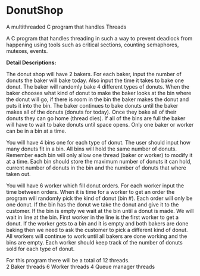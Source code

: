 # DonutShop
A multithreaded C program that handles Threads

A C program that handles threading in such a way to prevent deadlock from happening using tools such as critical sections, counting semaphores, mutexes, events.

**Detail Descriptions:**

The donut shop will have 2 bakers.  For each baker, input the number of donuts the baker will bake today.  Also input the time it takes to bake one donut.  The baker will randomly bake 4 different types of donuts.  When the baker chooses what kind of donut to make the baker looks at the bin where the donut will go, if there is room in the bin the baker makes the donut and puts it into the bin.  The baker continues to bake donuts until the baker makes all of the donuts (donuts for today).  Once they bake all of their donuts they can go home (thread dies).  If all of the bins are full the baker will have to wait to bake donuts until space opens.  Only one baker or worker can be in a bin at a time.

You will have 4 bins one for each type of donut.  The user should input how many donuts fit in a bin.  All bins will hold the same number of donuts.  Remember each bin will only allow one thread (baker or worker) to modify it at a time.  Each bin should store the maximum number of donuts it can hold, current number of donuts in the bin and the number of donuts that where taken out.

You will have 6 worker which fill donut orders.  For each worker input the time between orders.  When it is time for a worker to get an order the program will randomly pick the kind of donut (bin #).  Each order will only be one donut.  If the bin has the donut we take the donut and give it to the customer.  If the bin is empty we wait at the bin until a donut is made.  We will wait in line at the bin.  First worker in the line is the first worker to get a donut.  If the worker gets to a bin and it is empty and both bakers are done baking then we need to ask the customer to pick a different kind of donut.  All workers will continue to work until all bakers are done working and the bins are empty.  Each worker should keep track of the number of donuts sold for each type of donut.

For this program there will be a total of 12 threads.  
2 Baker threads
6 Worker threads
4 Queue manager threads
